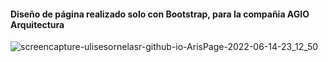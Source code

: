 
#### Diseño de página realizado solo con Bootstrap, para la compañia AGIO Arquitectura

![screencapture-ulisesornelasr-github-io-ArisPage-2022-06-14-23_12_50](https://user-images.githubusercontent.com/99143567/173741900-15a14f64-9210-4e53-96b9-e63ff47021a4.png)
